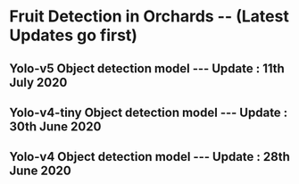 # Fruit Detection in Orchards -- (Latest Updates go first)

##  Yolo-v5 Object detection model ---  Update : 11th July 2020    

##  Yolo-v4-tiny Object detection model ---  Update : 30th June 2020   

##  Yolo-v4  Object detection model ---  Update : 28th June 2020   

 



